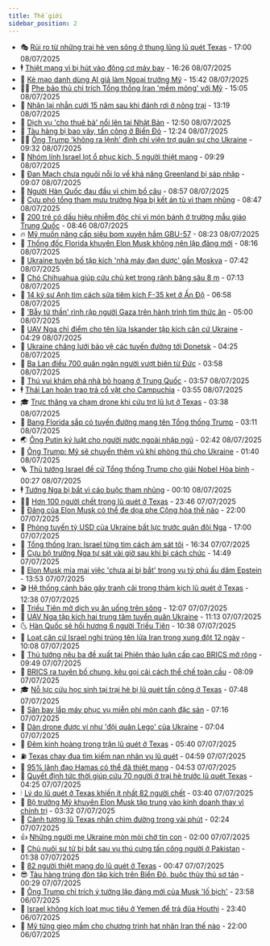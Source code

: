 ```yaml
---
title: Thế giới
sidebar_position: 2
---
```


<!-- vnexpress-the-gioi:START -->
- 🎭 [Rủi ro từ những trại hè ven sông ở thung lũng lũ quét Texas](https://vnexpress.net/rui-ro-tu-nhung-trai-he-ven-song-o-thung-lung-lu-quet-texas-4911374.html) - 17:00 08/07/2025
- 🕴 [Thiệt mạng vì bị hút vào động cơ máy bay](https://vnexpress.net/thiet-mang-vi-bi-hut-vao-dong-co-may-bay-4911797.html) - 16:26 08/07/2025
- 🤭 [Kẻ mạo danh dùng AI giả làm Ngoại trưởng Mỹ](https://vnexpress.net/ke-mao-danh-dung-ai-gia-lam-ngoai-truong-my-4911775.html) - 15:42 08/07/2025
- 🧑‍💻 [Phe bảo thủ chỉ trích Tổng thống Iran &#39;mềm mỏng&#39; với Mỹ](https://vnexpress.net/phe-bao-thu-chi-trich-tong-thong-iran-mem-mong-voi-my-4911699.html) - 15:05 08/07/2025
- 🦏 [Nhận lại nhẫn cưới 15 năm sau khi đánh rơi ở nông trại](https://vnexpress.net/nhan-lai-nhan-cuoi-15-nam-sau-khi-danh-roi-o-nong-trai-4911664.html) - 13:19 08/07/2025
- 🦒 [Dịch vụ &#39;cho thuê bà&#39; nổi lên tại Nhật Bản](https://vnexpress.net/dich-vu-cho-thue-ba-noi-len-tai-nhat-ban-4911764.html) - 12:50 08/07/2025
- 🌈 [Tàu hàng bị bao vây, tấn công ở Biển Đỏ](https://vnexpress.net/tau-hang-bi-bao-vay-tan-cong-o-bien-do-4911736.html) - 12:24 08/07/2025
- 🧑‍🏫 [Ông Trump &#39;không ra lệnh&#39; đình chỉ viện trợ quân sự cho Ukraine](https://vnexpress.net/ong-trump-khong-ra-lenh-dinh-chi-vien-tro-quan-su-cho-ukraine-4911623.html) - 09:32 08/07/2025
- 🐲 [Nhóm lính Israel lọt ổ phục kích, 5 người thiệt mạng](https://vnexpress.net/nhom-linh-israel-lot-o-phuc-kich-5-nguoi-thiet-mang-4911607.html) - 09:29 08/07/2025
- 🦒 [Đan Mạch chưa nguôi nỗi lo về khả năng Greenland bị sáp nhập](https://vnexpress.net/dan-mach-chua-nguoi-noi-lo-ve-kha-nang-greenland-bi-sap-nhap-4911449.html) - 09:07 08/07/2025
- 🐻 [Người Hàn Quốc đau đầu vì chim bồ câu](https://vnexpress.net/nguoi-han-quoc-dau-dau-vi-chim-bo-cau-4911515.html) - 08:57 08/07/2025
- 🚀 [Cựu phó tổng tham mưu trưởng Nga bị kết án tù vì tham nhũng](https://vnexpress.net/cuu-pho-tong-tham-muu-truong-nga-bi-ket-an-tu-vi-tham-nhung-4911600.html) - 08:47 08/07/2025
- 🥰 [200 trẻ có dấu hiệu nhiễm độc chì vì món bánh ở trường mẫu giáo Trung Quốc](https://vnexpress.net/200-tre-co-dau-hieu-nhiem-doc-chi-vi-mon-banh-o-truong-mau-giao-trung-quoc-4911596.html) - 08:46 08/07/2025
- 🔥 [Mỹ muốn nâng cấp siêu bom xuyên hầm GBU-57](https://vnexpress.net/my-muon-nang-cap-sieu-bom-xuyen-ham-gbu-57-4911514.html) - 08:23 08/07/2025
- 🥳 [Thống đốc Florida khuyên Elon Musk không nên lập đảng mới](https://vnexpress.net/thong-doc-florida-khuyen-elon-musk-khong-nen-lap-dang-moi-4911407.html) - 08:16 08/07/2025
- 💼 [Ukraine tuyên bố tập kích &#39;nhà máy đạn dược&#39; gần Moskva](https://vnexpress.net/ukraine-tuyen-bo-tap-kich-nha-may-dan-duoc-gan-moskva-4911396.html) - 07:42 08/07/2025
- 🤡 [Chó Chihuahua giúp cứu chủ kẹt trong rãnh băng sâu 8 m](https://vnexpress.net/cho-chihuahua-giup-cuu-chu-ket-trong-ranh-bang-sau-8-m-4911450.html) - 07:13 08/07/2025
- 🌁 [14 kỹ sư Anh tìm cách sửa tiêm kích F-35 kẹt ở Ấn Độ](https://vnexpress.net/14-ky-su-anh-tim-cach-sua-tiem-kich-f-35-ket-o-an-do-4911429.html) - 06:58 08/07/2025
- 🤩 [&#39;Bẫy tử thần&#39; rình rập người Gaza trên hành trình tìm thức ăn](https://vnexpress.net/bay-tu-than-rinh-rap-nguoi-gaza-tren-hanh-trinh-tim-thuc-an-4911212.html) - 05:00 08/07/2025
- 🎉 [UAV Nga chỉ điểm cho tên lửa Iskander tập kích căn cứ Ukraine](https://vnexpress.net/uav-nga-chi-diem-cho-ten-lua-iskander-tap-kich-can-cu-ukraine-4911388.html) - 04:29 08/07/2025
- 🎉 [Ukraine chăng lưới bảo vệ các tuyến đường tới Donetsk](https://vnexpress.net/ukraine-chang-luoi-bao-ve-cac-tuyen-duong-toi-donetsk-4911506.html) - 04:25 08/07/2025
- 🌁 [Ba Lan điều 700 quân ngăn người vượt biên từ Đức](https://vnexpress.net/ba-lan-dieu-700-quan-ngan-nguoi-vuot-bien-tu-duc-4911403.html) - 03:58 08/07/2025
- 🌊 [Thú vui khám phá nhà bỏ hoang ở Trung Quốc](https://vnexpress.net/nha-bo-hoang-trung-quoc-4911192.html) - 03:57 08/07/2025
- 🕴 [Thái Lan hoãn trao trả cổ vật cho Campuchia](https://vnexpress.net/thai-lan-hoan-trao-tra-co-vat-cho-campuchia-4911364.html) - 03:55 08/07/2025
- 🎓 [Trực thăng va chạm drone khi cứu trợ lũ lụt ở Texas](https://vnexpress.net/truc-thang-va-cham-drone-khi-cuu-tro-lu-lut-o-texas-4911442.html) - 03:38 08/07/2025
- 🦩 [Bang Florida sắp có tuyến đường mang tên Tổng thống Trump](https://vnexpress.net/bang-florida-sap-co-tuyen-duong-mang-ten-tong-thong-trump-4911366.html) - 03:11 08/07/2025
- 🌏 [Ông Putin ký luật cho người nước ngoài nhập ngũ](https://vnexpress.net/ong-putin-ky-luat-cho-nguoi-nuoc-ngoai-nhap-ngu-4911362.html) - 02:42 08/07/2025
- 🌋 [Ông Trump: Mỹ sẽ chuyển thêm vũ khí phòng thủ cho Ukraine](https://vnexpress.net/ong-trump-my-se-chuyen-them-vu-khi-phong-thu-cho-ukraine-4911349.html) - 01:40 08/07/2025
- 🪜 [Thủ tướng Israel đề cử Tổng thống Trump cho giải Nobel Hòa bình](https://vnexpress.net/thu-tuong-israel-de-cu-tong-thong-trump-cho-giai-nobel-hoa-binh-4911344.html) - 00:27 08/07/2025
- 🕴 [Tướng Nga bị bắt vì cáo buộc tham nhũng](https://vnexpress.net/tuong-nga-bi-bat-vi-cao-buoc-tham-nhung-4911343.html) - 00:10 08/07/2025
- 🧑‍🏫 [Hơn 100 người chết trong lũ quét ở Texas](https://vnexpress.net/hon-100-nguoi-chet-trong-lu-quet-o-texas-4911336.html) - 23:46 07/07/2025
- 🌮 [Đảng của Elon Musk có thể đe dọa phe Cộng hòa thế nào](https://vnexpress.net/dang-cua-elon-musk-co-the-de-doa-phe-cong-hoa-the-nao-4910918.html) - 22:00 07/07/2025
- 🚦 [Phòng tuyến tỷ USD của Ukraine bất lực trước quân đội Nga](https://vnexpress.net/phong-tuyen-ty-usd-cua-ukraine-bat-luc-truoc-quan-doi-nga-4911021.html) - 17:00 07/07/2025
- 💫 [Tổng thống Iran: Israel từng tìm cách ám sát tôi](https://vnexpress.net/tong-thong-iran-israel-tung-tim-cach-am-sat-toi-4911312.html) - 16:34 07/07/2025
- 🤡 [Cựu bộ trưởng Nga tự sát vài giờ sau khi bị cách chức](https://vnexpress.net/cuu-bo-truong-nga-tu-sat-vai-gio-sau-khi-bi-cach-chuc-4911305.html) - 14:49 07/07/2025
- 🦣 [Elon Musk mỉa mai việc &#39;chưa ai bị bắt&#39; trong vụ tỷ phú ấu dâm Epstein](https://vnexpress.net/elon-musk-mia-mai-viec-chua-ai-bi-bat-trong-vu-ty-phu-au-dam-epstein-4911289.html) - 13:53 07/07/2025
- 🎬 [Hệ thống cảnh báo gây tranh cãi trong thảm kịch lũ quét ở Texas](https://vnexpress.net/he-thong-canh-bao-gay-tranh-cai-trong-tham-kich-lu-quet-o-texas-4911031.html) - 12:38 07/07/2025
- 🎉 [Triều Tiên mở dịch vụ ăn uống trên sông](https://vnexpress.net/trieu-tien-mo-dich-vu-an-uong-tren-song-4911277.html) - 12:07 07/07/2025
- 🎡 [UAV Nga tập kích hai trung tâm tuyển quân Ukraine](https://vnexpress.net/uav-nga-tap-kich-hai-trung-tam-tuyen-quan-ukraine-4911236.html) - 11:13 07/07/2025
- 🌜 [Hàn Quốc sẽ hồi hương 6 người Triều Tiên](https://vnexpress.net/han-quoc-se-hoi-huong-6-nguoi-trieu-tien-4911159.html) - 10:38 07/07/2025
- 🎡 [Loạt căn cứ Israel nghi trúng tên lửa Iran trong xung đột 12 ngày](https://vnexpress.net/loat-can-cu-israel-nghi-trung-ten-lua-iran-trong-xung-dot-12-ngay-4911148.html) - 10:08 07/07/2025
- 🤗 [Thủ tướng nêu ba đề xuất tại Phiên thảo luận cấp cao BRICS mở rộng](https://vnexpress.net/thu-tuong-neu-ba-de-xuat-tai-phien-thao-luan-cap-cao-brics-mo-rong-4911220.html) - 09:49 07/07/2025
- 🦩 [BRICS ra tuyên bố chung, kêu gọi cải cách thể chế toàn cầu](https://vnexpress.net/brics-ra-tuyen-bo-chung-keu-goi-cai-cach-the-che-toan-cau-4911122.html) - 08:09 07/07/2025
- 🎓 [Nỗ lực cứu học sinh tại trại hè bị lũ quét tấn công ở Texas](https://vnexpress.net/no-luc-cuu-hoc-sinh-tai-trai-he-bi-lu-quet-tan-cong-o-texas-4911069.html) - 07:48 07/07/2025
- 🌁 [Sân bay lắp máy phục vụ miễn phí món canh đặc sản](https://vnexpress.net/san-bay-lap-may-phuc-vu-mien-phi-mon-canh-dac-san-4911116.html) - 07:16 07/07/2025
- 🤩 [Dàn drone được ví như &#39;đội quân Lego&#39; của Ukraine](https://vnexpress.net/dan-drone-duoc-vi-nhu-doi-quan-lego-cua-ukraine-4910927.html) - 07:04 07/07/2025
- 👹 [Đêm kinh hoàng trong trận lũ quét ở Texas](https://vnexpress.net/dem-kinh-hoang-trong-tran-lu-quet-o-texas-4910900.html) - 05:40 07/07/2025
- ⛽️ [Texas chạy đua tìm kiếm nạn nhân vụ lũ quét](https://vnexpress.net/texas-chay-dua-tim-kiem-nan-nhan-vu-lu-quet-4911011.html) - 04:59 07/07/2025
- 🚀 [95% lãnh đạo Hamas có thể đã thiệt mạng](https://vnexpress.net/95-lanh-dao-hamas-co-the-da-thiet-mang-4910954.html) - 04:53 07/07/2025
- 🎡 [Quyết định tức thời giúp cứu 70 người ở trại hè trước lũ quét Texas](https://vnexpress.net/quyet-dinh-tuc-thoi-giup-cuu-70-nguoi-o-trai-he-truoc-lu-quet-texas-4910908.html) - 04:25 07/07/2025
- 🕯 [Lý do lũ quét ở Texas khiến ít nhất 82 người chết](https://vnexpress.net/ly-do-lu-quet-o-texas-khien-it-nhat-82-nguoi-chet-4910858.html) - 03:40 07/07/2025
- 🐻 [Bộ trưởng Mỹ khuyên Elon Musk tập trung vào kinh doanh thay vì chính trị](https://vnexpress.net/bo-truong-my-khuyen-elon-musk-tap-trung-vao-kinh-doanh-thay-vi-chinh-tri-4910917.html) - 03:32 07/07/2025
- 🚦 [Cảnh tượng lũ Texas nhấn chìm đường trong vài phút](https://vnexpress.net/canh-tuong-lu-texas-nhan-chim-duong-trong-vai-phut-4910929.html) - 02:24 07/07/2025
- 👍 [Những người mẹ Ukraine mòn mỏi chờ tin con](https://vnexpress.net/nhung-nguoi-me-ukraine-mon-moi-cho-tin-con-4910257.html) - 02:00 07/07/2025
- 🚀 [Chủ nuôi sư tử bị bắt sau vụ thú cưng tấn công người ở Pakistan](https://vnexpress.net/chu-nuoi-su-tu-bi-bat-sau-vu-thu-cung-tan-cong-nguoi-o-pakistan-4910928.html) - 01:38 07/07/2025
- 🌮 [82 người thiệt mạng do lũ quét ở Texas](https://vnexpress.net/82-nguoi-thiet-mang-do-lu-quet-o-texas-4910888.html) - 00:47 07/07/2025
- 😎 [Tàu hàng trúng đòn tập kích trên Biển Đỏ, buộc thủy thủ sơ tán](https://vnexpress.net/tau-hang-trung-don-tap-kich-tren-bien-do-buoc-thuy-thu-so-tan-4910891.html) - 00:29 07/07/2025
- 🐲 [Ông Trump chỉ trích ý tưởng lập đảng mới của Musk &#39;lố bịch&#39;](https://vnexpress.net/ong-trump-chi-trich-y-tuong-lap-dang-moi-cua-musk-lo-bich-4910880.html) - 23:58 06/07/2025
- 💫 [Israel không kích loạt mục tiêu ở Yemen để trả đũa Houthi](https://vnexpress.net/israel-khong-kich-loat-muc-tieu-o-yemen-de-tra-dua-houthi-4910886.html) - 23:40 06/07/2025
- 👀 [Mỹ từng gieo mầm cho chương trình hạt nhân Iran thế nào](https://vnexpress.net/my-tung-gieo-mam-cho-chuong-trinh-hat-nhan-iran-the-nao-4905837.html) - 22:00 06/07/2025<!-- vnexpress-the-gioi:END -->
